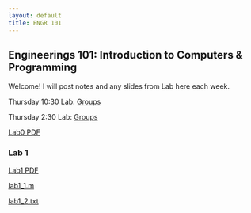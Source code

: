 ```yaml
---
layout: default
title: ENGR 101
---
```


## Engineerings 101: Introduction to Computers & Programming

Welcome! I will post notes and any slides from Lab here each week. 

Thursday 10:30 Lab: [Groups](/groups.md)

Thursday 2:30 Lab: [Groups](/groups1.md)

[Lab0 PDF](assets/Lab0.pdf)

### Lab 1
[Lab1 PDF](assets/Lab1.pdf)

[lab1_1.m](assets/lab1_1.m)

[lab1_2.txt](assets/lab1_2.txt)